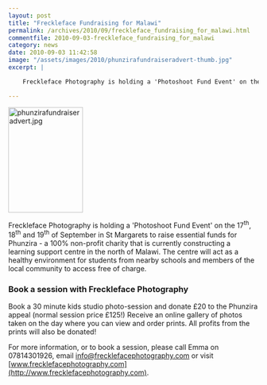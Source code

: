```yaml
---
layout: post
title: "Freckleface Fundraising for Malawi"
permalink: /archives/2010/09/freckleface_fundraising_for_malawi.html
commentfile: 2010-09-03-freckleface_fundraising_for_malawi
category: news
date: 2010-09-03 11:42:58
image: "/assets/images/2010/phunzirafundraiseradvert-thumb.jpg"
excerpt: |

    Freckleface Photography is holding a 'Photoshoot Fund Event' on the 17<sup>th</sup>, 18<sup>th</sup> and 19<sup>th</sup> of September in St Margarets to raise essential funds for Phunzira - a 100% non-profit charity that is currently constructing a learning support centre in the north of Malawi.  The centre will act as a healthy environment for students from nearby schools and members of the local community to access free of charge.

---
```


<a href="/assets/images/2010/phunzirafundraiseradvert.jpg"><img alt="phunzirafundraiseradvert.jpg" src="/assets/images/2010/phunzirafundraiseradvert-thumb.jpg" width="150" height="212" class="photo right" /></a>

Freckleface Photography is holding a 'Photoshoot Fund Event' on the 17<sup>th</sup>, 18<sup>th</sup> and 19<sup>th</sup> of September in St Margarets to raise essential funds for Phunzira - a 100% non-profit charity that is currently constructing a learning support centre in the north of Malawi. The centre will act as a healthy environment for students from nearby schools and members of the local community to access free of charge.

### Book a session with Freckleface Photography

Book a 30 minute kids studio photo-session and donate £20 to the Phunzira appeal (normal session price £125!) Receive an online gallery of photos taken on the day where you can view and order prints. All profits from the prints will also be donated!

For more information, or to book a session, please call Emma on 07814301926, email <info@frecklefacephotography.com> or visit [www.frecklefacephotography.com](http://www.frecklefacephotography.com).
